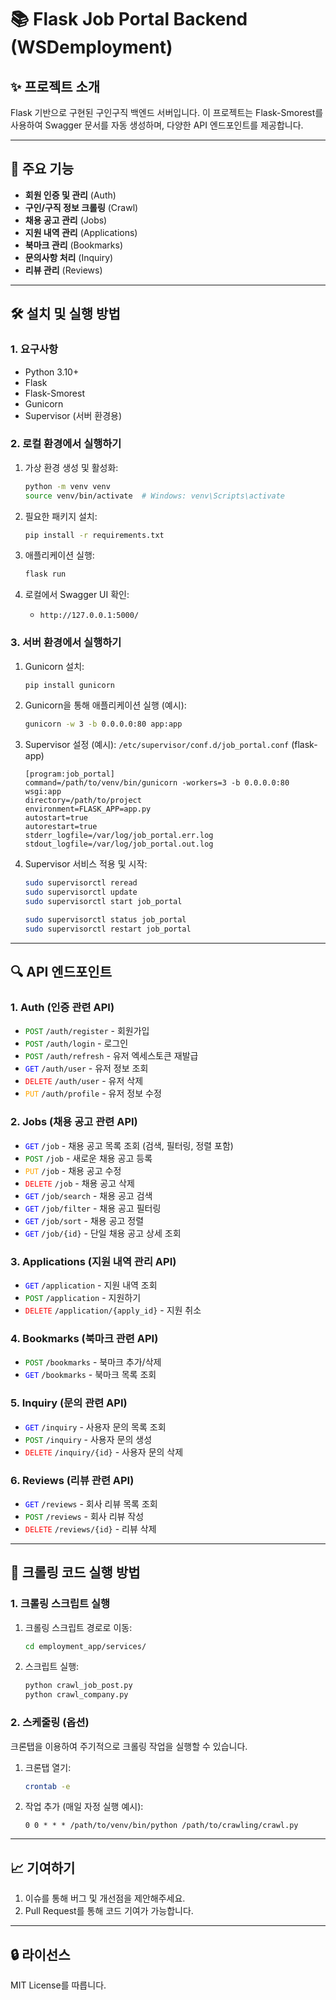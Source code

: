 # 📚 Flask Job Portal Backend (WSDemployment)

## ✨ 프로젝트 소개
Flask 기반으로 구현된 구인구직 백엔드 서버입니다. 이 프로젝트는 Flask-Smorest를 사용하여 Swagger 문서를 자동 생성하며, 다양한 API 엔드포인트를 제공합니다.

---

## 📄 주요 기능
- **회원 인증 및 관리** (Auth)
- **구인/구직 정보 크롤링** (Crawl)
- **채용 공고 관리** (Jobs)
- **지원 내역 관리** (Applications)
- **북마크 관리** (Bookmarks)
- **문의사항 처리** (Inquiry)
- **리뷰 관리** (Reviews)

---

## 🛠️ 설치 및 실행 방법

### 1. 요구사항
- Python 3.10+
- Flask
- Flask-Smorest
- Gunicorn
- Supervisor (서버 환경용)

### 2. 로컬 환경에서 실행하기
1. 가상 환경 생성 및 활성화:
    ```bash
    python -m venv venv
    source venv/bin/activate  # Windows: venv\Scripts\activate
    ```

2. 필요한 패키지 설치:
    ```bash
    pip install -r requirements.txt
    ```

3. 애플리케이션 실행:
    ```bash
    flask run
    ```

4. 로컬에서 Swagger UI 확인:
    - `http://127.0.0.1:5000/`

### 3. 서버 환경에서 실행하기

1. Gunicorn 설치:
    ```bash
    pip install gunicorn
    ```

2. Gunicorn을 통해 애플리케이션 실행 (예시):
    ```bash
    gunicorn -w 3 -b 0.0.0.0:80 app:app
    ```

3. Supervisor 설정 (예시):
    `/etc/supervisor/conf.d/job_portal.conf` (flask-app)
    ```
    [program:job_portal]
    command=/path/to/venv/bin/gunicorn -workers=3 -b 0.0.0.0:80 wsgi:app
    directory=/path/to/project
    environment=FLASK_APP=app.py
    autostart=true
    autorestart=true
    stderr_logfile=/var/log/job_portal.err.log
    stdout_logfile=/var/log/job_portal.out.log
    ```

4. Supervisor 서비스 적용 및 시작:
    ```bash
    sudo supervisorctl reread
    sudo supervisorctl update
    sudo supervisorctl start job_portal

    sudo supervisorctl status job_portal
    sudo supervisorctl restart job_portal
    ```

---

## 🔍 API 엔드포인트

### 1. **Auth (인증 관련 API)**
- <span style="color:green;">`POST`</span> `/auth/register` - 회원가입
- <span style="color:green;">`POST`</span> `/auth/login` - 로그인
- <span style="color:green;">`POST`</span> `/auth/refresh` - 유저 엑세스토큰 재발급
- <span style="color:blue;">`GET`</span> `/auth/user` - 유저 정보 조회
- <span style="color:red;">`DELETE`</span> `/auth/user` - 유저 삭제
- <span style="color:orange;">`PUT`</span> `/auth/profile` - 유저 정보 수정

### 2. **Jobs (채용 공고 관련 API)**
- <span style="color:blue;">`GET`</span> `/job` - 채용 공고 목록 조회 (검색, 필터링, 정렬 포함)
- <span style="color:green;">`POST`</span> `/job` - 새로운 채용 공고 등록
- <span style="color:orange;">`PUT`</span> `/job` - 채용 공고 수정
- <span style="color:red;">`DELETE`</span> `/job` - 채용 공고 삭제
- <span style="color:blue;">`GET`</span> `/job/search` - 채용 공고 검색
- <span style="color:blue;">`GET`</span> `/job/filter` - 채용 공고 필터링
- <span style="color:blue;">`GET`</span> `/job/sort` - 채용 공고 정렬
- <span style="color:blue;">`GET`</span> `/job/{id}` - 단일 채용 공고 상세 조회

### 3. **Applications (지원 내역 관리 API)**
- <span style="color:blue;">`GET`</span> `/application` - 지원 내역 조회
- <span style="color:green;">`POST`</span> `/application` - 지원하기
- <span style="color:red;">`DELETE`</span> `/application/{apply_id}` - 지원 취소

### 4. **Bookmarks (북마크 관련 API)**
- <span style="color:green;">`POST`</span> `/bookmarks` - 북마크 추가/삭제
- <span style="color:blue;">`GET`</span> `/bookmarks` - 북마크 목록 조회

### 5. **Inquiry (문의 관련 API)**
- <span style="color:blue;">`GET`</span> `/inquiry` - 사용자 문의 목록 조회
- <span style="color:green;">`POST`</span> `/inquiry` - 사용자 문의 생성
- <span style="color:red;">`DELETE`</span> `/inquiry/{id}` - 사용자 문의 삭제

### 6. **Reviews (리뷰 관련 API)**
- <span style="color:blue;">`GET`</span> `/reviews` - 회사 리뷰 목록 조회
- <span style="color:green;">`POST`</span> `/reviews` - 회사 리뷰 작성
- <span style="color:red;">`DELETE`</span> `/reviews/{id}` - 리뷰 삭제

---

## 🔧 크롤링 코드 실행 방법

### 1. 크롤링 스크립트 실행
1. 크롤링 스크립트 경로로 이동:
    ```bash
    cd employment_app/services/
    ```

2. 스크립트 실행:
    ```bash
    python crawl_job_post.py
    python crawl_company.py
    ```

### 2. 스케줄링 (옵션)
크론탭을 이용하여 주기적으로 크롤링 작업을 실행할 수 있습니다.

1. 크론탭 열기:
    ```bash
    crontab -e
    ```

2. 작업 추가 (매일 자정 실행 예시):
    ```
    0 0 * * * /path/to/venv/bin/python /path/to/crawling/crawl.py
    ```

---

## 📈 기여하기
1. 이슈를 통해 버그 및 개선점을 제안해주세요.
2. Pull Request를 통해 코드 기여가 가능합니다.

---

## 🔒 라이선스
MIT License를 따릅니다.


